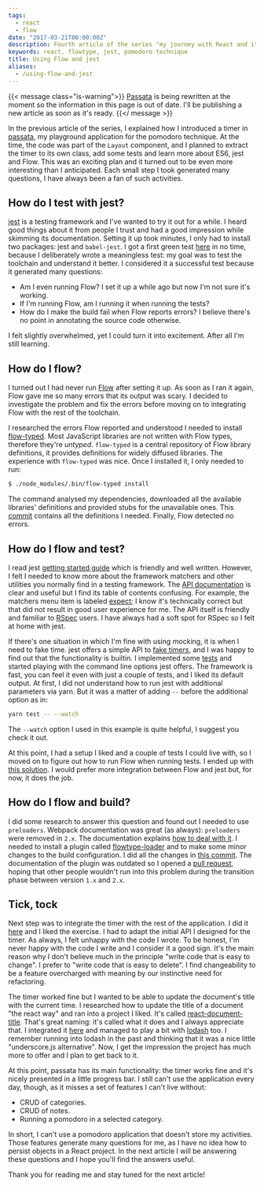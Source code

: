 ```yaml
---
tags:
  - react
  - flow
date: "2017-03-21T00:00:00Z"
description: Fourth article of the series "my journey with React and its ecosystem"
keywords: react, flowtype, jest, pomodoro technique
title: Using Flow and jest
aliases:
  - /using-flow-and-jest
---
```


{{< message class="is-warning">}}
<a href="https://github.com/lucapette/passata"  target="_blank">Passata</a> is being rewritten at
the moment so the information in this page is out of date. I'll be publishing a
new article as soon as it's ready.
{{</ message >}}

In the previous article of the series, I explained how I introduced a timer in
[passata](https://github.com/lucapette/passata), my playground application for
the pomodoro technique. At the time, the code was part of the `Layout`
component, and I planned to extract the timer to its own class, add some tests
and learn more about ES6, jest and Flow. This was an exciting plan and it turned
out to be even more interesting than I anticipated. Each small step I took
generated many questions, I have always been a fan of such activities.

## How do I test with jest?

[jest](https://facebook.github.io/jest/) is a testing framework and I've wanted
to try it out for a while. I heard good things about it from people I trust and
had a good impression while skimming its documentation. Setting it up took
minutes, I only had to install two packages: jest and `babel-jest`. I got a
first green test [here](https://github.com/lucapette/passata/commit/e1cf076) in
no time, because I deliberately wrote a meaningless test: my goal was to test
the toolchain and understand it better. I considered it a successful test
because it generated many questions:

- Am I even running Flow? I set it up a while ago but now I'm not sure it's
  working.
- If I'm running Flow, am I running it when running the tests?
- How do I make the build fail when Flow reports errors? I believe there's no
  point in annotating the source code otherwise.

I felt slightly overwhelmed, yet I could turn it into excitement. After all I'm
still learning.

## How do I flow?

I turned out I had never run [Flow](https://flowtype.org) after setting it up.
As soon as I ran it again, Flow gave me so many errors that its output was
scary. I decided to investigate the problem and fix the errors before moving on
to integrating Flow with the rest of the toolchain.

I researched the errors Flow reported and understood I needed to install
[flow-typed](https://flowtype.org/docs/third-party.html#using-flow-typed). Most
JavaScript libraries are not written with Flow types, therefore they're
_untyped_. `flow-typed` is a central repository of Flow library definitions, it
provides definitions for widely diffused libraries. The experience with
`flow-typed` was nice. Once I installed it, I only needed to run:

```sh
$ ./node_modules/.bin/flow-typed install
```

The command analysed my dependencies, downloaded all the available libraries'
definitions and provided stubs for the unavailable ones. This
[commit](https://github.com/lucapette/passata/commit/a1f0a98) contains all the
definitions I needed. Finally, Flow detected no errors.

## How do I flow and test?

I read jest [getting started
guide](https://facebook.github.io/jest/docs/getting-started.html) which is
friendly and well written. However, I felt I needed to know more about the
framework matchers and other utilities you normally find in a testing framework.
The [API documentation](https://facebook.github.io/jest/docs/api.html) is clear
and useful but I find its table of contents confusing. For example, the matchers
menu item is labeled
[expect](https://facebook.github.io/jest/docs/expect.html#content); I know it's
technically correct but that did not result in good user experience for me. The
API itself is friendly and familiar to [RSpec](http://rspec.info/) users. I have
always had a soft spot for RSpec so I felt at home with jest.

If there's one situation in which I'm fine with using mocking, it is when I need
to fake time. jest offers a simple API to [fake
timers](https://facebook.github.io/jest/docs/timer-mocks.html#content), and I
was happy to find out that the functionality is builtin. I implemented some
[tests](https://github.com/lucapette/passata/commit/f2e5234) and started playing
with the command line options jest offers. The framework is fast, you can feel
it even with just a couple of tests, and I liked its default output. At first, I
did not understand how to run jest with additional parameters via yarn. But it
was a matter of adding `--` before the additional option as in:

```sh
yarn test -- --watch
```

The `--watch` option I used in this example is quite helpful, I suggest you
check it out.

At this point, I had a setup I liked and a couple of tests I could live with, so
I moved on to figure out how to run Flow when running tests. I ended up with
[this solution](https://github.com/lucapette/passata/commit/305cbdb). I would
prefer more integration between Flow and jest but, for now, it does the job.

## How do I flow and build?

I did some research to answer this question and found out I needed to use
`preloaders`. Webpack documentation was great (as always): `preloaders` were
removed in `2.x`. The documentation explains [how to deal with
it](https://webpack.js.org/guides/migrating/#module-preloaders-and-module-postloaders-was-removed).
I needed to install a plugin called
[flowtype-loader](https://github.com/torifat/flowtype-loader) and to make some
minor changes to the build configuration. I did all the changes in [this
commit](https://github.com/lucapette/passata/commit/4877303). The documentation
of the plugin was outdated so I opened a [pull
request](https://github.com/torifat/flowtype-loader/pull/9), hoping that other
people wouldn't run into this problem during the transition phase between
version `1.x` and `2.x`.

## Tick, tock

Next step was to integrate the timer with the rest of the application. I did it
[here](https://github.com/lucapette/passata/commit/977a01f338f0dbb79e393e8cc915e8050aae249c)
and I liked the exercise. I had to adapt the initial API I designed for the
timer. As always, I felt unhappy with the code I wrote. To be honest, I'm never
happy with the code I write and I consider it a good sign. It's the main reason
why I don't believe much in the principle "write code that is easy to change". I
prefer to "write code that is easy to delete". I find changeability to be a
feature overcharged with meaning by our instinctive need for refactoring.

The timer worked fine but I wanted to be able to update the document's title
with the current time. I researched how to update the title of a document "the
react way" and ran into a project I liked. It's called
[react-document-title](https://github.com/gaearon/react-document-title). That's
great naming: it's called what it does and I always appreciate that. I
integrated it
[here](https://github.com/lucapette/passata/commit/2bc71a668e475755cd141be1038a6dd855e0fc8b)
and managed to play a bit with [lodash](https://lodash.com/) too. I remember
running into lodash in the past and thinking that it was a nice little
"underscore.js alternative". Now, I get the impression the project has much more
to offer and I plan to get back to it.

At this point, passata has its main functionality: the timer works fine and it's
nicely presented in a little progress bar. I still can't use the application
every day, though, as it misses a set of features I can't live without:

- CRUD of categories.
- CRUD of notes.
- Running a pomodoro in a selected category.

In short, I can't use a pomodoro application that doesn't store my activities.
Those features generate many questions for me, as I have no idea how to persist
objects in a React project. In the next article I will be answering these
questions and I hope you'll find the answers useful.

Thank you for reading me and stay tuned for the next article!
